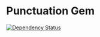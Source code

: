 # Punctuation Gem

[![Dependency Status](https://gemnasium.com/ramaboo/punctuation.svg)](https://gemnasium.com/ramaboo/punctuation)
